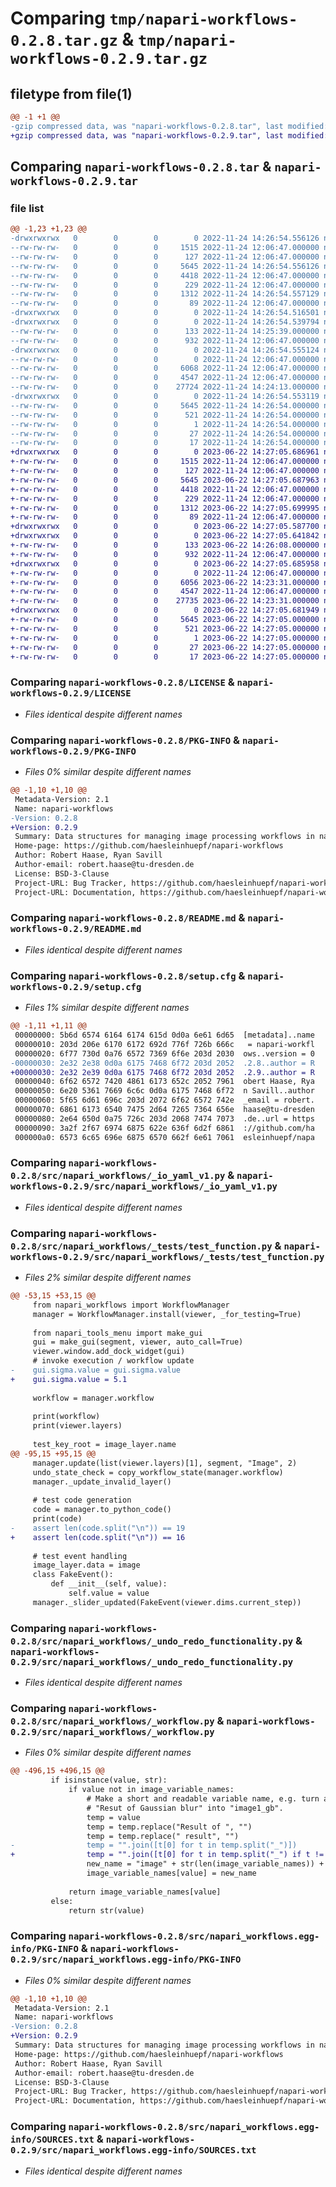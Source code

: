 # Comparing `tmp/napari-workflows-0.2.8.tar.gz` & `tmp/napari-workflows-0.2.9.tar.gz`

## filetype from file(1)

```diff
@@ -1 +1 @@
-gzip compressed data, was "napari-workflows-0.2.8.tar", last modified: Thu Nov 24 14:26:54 2022, max compression
+gzip compressed data, was "napari-workflows-0.2.9.tar", last modified: Thu Jun 22 14:27:05 2023, max compression
```

## Comparing `napari-workflows-0.2.8.tar` & `napari-workflows-0.2.9.tar`

### file list

```diff
@@ -1,23 +1,23 @@
-drwxrwxrwx   0        0        0        0 2022-11-24 14:26:54.556126 napari-workflows-0.2.8/
--rw-rw-rw-   0        0        0     1515 2022-11-24 12:06:47.000000 napari-workflows-0.2.8/LICENSE
--rw-rw-rw-   0        0        0      127 2022-11-24 12:06:47.000000 napari-workflows-0.2.8/MANIFEST.in
--rw-rw-rw-   0        0        0     5645 2022-11-24 14:26:54.556126 napari-workflows-0.2.8/PKG-INFO
--rw-rw-rw-   0        0        0     4418 2022-11-24 12:06:47.000000 napari-workflows-0.2.8/README.md
--rw-rw-rw-   0        0        0      229 2022-11-24 12:06:47.000000 napari-workflows-0.2.8/requirements.txt
--rw-rw-rw-   0        0        0     1312 2022-11-24 14:26:54.557129 napari-workflows-0.2.8/setup.cfg
--rw-rw-rw-   0        0        0       89 2022-11-24 12:06:47.000000 napari-workflows-0.2.8/setup.py
-drwxrwxrwx   0        0        0        0 2022-11-24 14:26:54.516501 napari-workflows-0.2.8/src/
-drwxrwxrwx   0        0        0        0 2022-11-24 14:26:54.539794 napari-workflows-0.2.8/src/napari_workflows/
--rw-rw-rw-   0        0        0      133 2022-11-24 14:25:39.000000 napari-workflows-0.2.8/src/napari_workflows/__init__.py
--rw-rw-rw-   0        0        0      932 2022-11-24 12:06:47.000000 napari-workflows-0.2.8/src/napari_workflows/_io_yaml_v1.py
-drwxrwxrwx   0        0        0        0 2022-11-24 14:26:54.555124 napari-workflows-0.2.8/src/napari_workflows/_tests/
--rw-rw-rw-   0        0        0        0 2022-11-24 12:06:47.000000 napari-workflows-0.2.8/src/napari_workflows/_tests/__init__.py
--rw-rw-rw-   0        0        0     6068 2022-11-24 12:06:47.000000 napari-workflows-0.2.8/src/napari_workflows/_tests/test_function.py
--rw-rw-rw-   0        0        0     4547 2022-11-24 12:06:47.000000 napari-workflows-0.2.8/src/napari_workflows/_undo_redo_functionality.py
--rw-rw-rw-   0        0        0    27724 2022-11-24 14:24:13.000000 napari-workflows-0.2.8/src/napari_workflows/_workflow.py
-drwxrwxrwx   0        0        0        0 2022-11-24 14:26:54.553119 napari-workflows-0.2.8/src/napari_workflows.egg-info/
--rw-rw-rw-   0        0        0     5645 2022-11-24 14:26:54.000000 napari-workflows-0.2.8/src/napari_workflows.egg-info/PKG-INFO
--rw-rw-rw-   0        0        0      521 2022-11-24 14:26:54.000000 napari-workflows-0.2.8/src/napari_workflows.egg-info/SOURCES.txt
--rw-rw-rw-   0        0        0        1 2022-11-24 14:26:54.000000 napari-workflows-0.2.8/src/napari_workflows.egg-info/dependency_links.txt
--rw-rw-rw-   0        0        0       27 2022-11-24 14:26:54.000000 napari-workflows-0.2.8/src/napari_workflows.egg-info/requires.txt
--rw-rw-rw-   0        0        0       17 2022-11-24 14:26:54.000000 napari-workflows-0.2.8/src/napari_workflows.egg-info/top_level.txt
+drwxrwxrwx   0        0        0        0 2023-06-22 14:27:05.686961 napari-workflows-0.2.9/
+-rw-rw-rw-   0        0        0     1515 2022-11-24 12:06:47.000000 napari-workflows-0.2.9/LICENSE
+-rw-rw-rw-   0        0        0      127 2022-11-24 12:06:47.000000 napari-workflows-0.2.9/MANIFEST.in
+-rw-rw-rw-   0        0        0     5645 2023-06-22 14:27:05.687963 napari-workflows-0.2.9/PKG-INFO
+-rw-rw-rw-   0        0        0     4418 2022-11-24 12:06:47.000000 napari-workflows-0.2.9/README.md
+-rw-rw-rw-   0        0        0      229 2022-11-24 12:06:47.000000 napari-workflows-0.2.9/requirements.txt
+-rw-rw-rw-   0        0        0     1312 2023-06-22 14:27:05.699995 napari-workflows-0.2.9/setup.cfg
+-rw-rw-rw-   0        0        0       89 2022-11-24 12:06:47.000000 napari-workflows-0.2.9/setup.py
+drwxrwxrwx   0        0        0        0 2023-06-22 14:27:05.587700 napari-workflows-0.2.9/src/
+drwxrwxrwx   0        0        0        0 2023-06-22 14:27:05.641842 napari-workflows-0.2.9/src/napari_workflows/
+-rw-rw-rw-   0        0        0      133 2023-06-22 14:26:08.000000 napari-workflows-0.2.9/src/napari_workflows/__init__.py
+-rw-rw-rw-   0        0        0      932 2022-11-24 12:06:47.000000 napari-workflows-0.2.9/src/napari_workflows/_io_yaml_v1.py
+drwxrwxrwx   0        0        0        0 2023-06-22 14:27:05.685958 napari-workflows-0.2.9/src/napari_workflows/_tests/
+-rw-rw-rw-   0        0        0        0 2022-11-24 12:06:47.000000 napari-workflows-0.2.9/src/napari_workflows/_tests/__init__.py
+-rw-rw-rw-   0        0        0     6056 2023-06-22 14:23:31.000000 napari-workflows-0.2.9/src/napari_workflows/_tests/test_function.py
+-rw-rw-rw-   0        0        0     4547 2022-11-24 12:06:47.000000 napari-workflows-0.2.9/src/napari_workflows/_undo_redo_functionality.py
+-rw-rw-rw-   0        0        0    27735 2023-06-22 14:23:31.000000 napari-workflows-0.2.9/src/napari_workflows/_workflow.py
+drwxrwxrwx   0        0        0        0 2023-06-22 14:27:05.681949 napari-workflows-0.2.9/src/napari_workflows.egg-info/
+-rw-rw-rw-   0        0        0     5645 2023-06-22 14:27:05.000000 napari-workflows-0.2.9/src/napari_workflows.egg-info/PKG-INFO
+-rw-rw-rw-   0        0        0      521 2023-06-22 14:27:05.000000 napari-workflows-0.2.9/src/napari_workflows.egg-info/SOURCES.txt
+-rw-rw-rw-   0        0        0        1 2023-06-22 14:27:05.000000 napari-workflows-0.2.9/src/napari_workflows.egg-info/dependency_links.txt
+-rw-rw-rw-   0        0        0       27 2023-06-22 14:27:05.000000 napari-workflows-0.2.9/src/napari_workflows.egg-info/requires.txt
+-rw-rw-rw-   0        0        0       17 2023-06-22 14:27:05.000000 napari-workflows-0.2.9/src/napari_workflows.egg-info/top_level.txt
```

### Comparing `napari-workflows-0.2.8/LICENSE` & `napari-workflows-0.2.9/LICENSE`

 * *Files identical despite different names*

### Comparing `napari-workflows-0.2.8/PKG-INFO` & `napari-workflows-0.2.9/PKG-INFO`

 * *Files 0% similar despite different names*

```diff
@@ -1,10 +1,10 @@
 Metadata-Version: 2.1
 Name: napari-workflows
-Version: 0.2.8
+Version: 0.2.9
 Summary: Data structures for managing image processing workflows in napari
 Home-page: https://github.com/haesleinhuepf/napari-workflows
 Author: Robert Haase, Ryan Savill
 Author-email: robert.haase@tu-dresden.de
 License: BSD-3-Clause
 Project-URL: Bug Tracker, https://github.com/haesleinhuepf/napari-workflows/issues
 Project-URL: Documentation, https://github.com/haesleinhuepf/napari-workflows#README.md
```

### Comparing `napari-workflows-0.2.8/README.md` & `napari-workflows-0.2.9/README.md`

 * *Files identical despite different names*

### Comparing `napari-workflows-0.2.8/setup.cfg` & `napari-workflows-0.2.9/setup.cfg`

 * *Files 1% similar despite different names*

```diff
@@ -1,11 +1,11 @@
 00000000: 5b6d 6574 6164 6174 615d 0d0a 6e61 6d65  [metadata]..name
 00000010: 203d 206e 6170 6172 692d 776f 726b 666c   = napari-workfl
 00000020: 6f77 730d 0a76 6572 7369 6f6e 203d 2030  ows..version = 0
-00000030: 2e32 2e38 0d0a 6175 7468 6f72 203d 2052  .2.8..author = R
+00000030: 2e32 2e39 0d0a 6175 7468 6f72 203d 2052  .2.9..author = R
 00000040: 6f62 6572 7420 4861 6173 652c 2052 7961  obert Haase, Rya
 00000050: 6e20 5361 7669 6c6c 0d0a 6175 7468 6f72  n Savill..author
 00000060: 5f65 6d61 696c 203d 2072 6f62 6572 742e  _email = robert.
 00000070: 6861 6173 6540 7475 2d64 7265 7364 656e  haase@tu-dresden
 00000080: 2e64 650d 0a75 726c 203d 2068 7474 7073  .de..url = https
 00000090: 3a2f 2f67 6974 6875 622e 636f 6d2f 6861  ://github.com/ha
 000000a0: 6573 6c65 696e 6875 6570 662f 6e61 7061  esleinhuepf/napa
```

### Comparing `napari-workflows-0.2.8/src/napari_workflows/_io_yaml_v1.py` & `napari-workflows-0.2.9/src/napari_workflows/_io_yaml_v1.py`

 * *Files identical despite different names*

### Comparing `napari-workflows-0.2.8/src/napari_workflows/_tests/test_function.py` & `napari-workflows-0.2.9/src/napari_workflows/_tests/test_function.py`

 * *Files 2% similar despite different names*

```diff
@@ -53,15 +53,15 @@
     from napari_workflows import WorkflowManager
     manager = WorkflowManager.install(viewer, _for_testing=True)
 
     from napari_tools_menu import make_gui
     gui = make_gui(segment, viewer, auto_call=True)
     viewer.window.add_dock_widget(gui)
     # invoke execution / workflow update
-    gui.sigma.value = gui.sigma.value
+    gui.sigma.value = 5.1
 
     workflow = manager.workflow
 
     print(workflow)
     print(viewer.layers)
 
     test_key_root = image_layer.name
@@ -95,15 +95,15 @@
     manager.update(list(viewer.layers)[1], segment, "Image", 2)
     undo_state_check = copy_workflow_state(manager.workflow)
     manager._update_invalid_layer()
 
     # test code generation
     code = manager.to_python_code()
     print(code)
-    assert len(code.split("\n")) == 19
+    assert len(code.split("\n")) == 16
 
     # test event handling
     image_layer.data = image
     class FakeEvent():
         def __init__(self, value):
             self.value = value
     manager._slider_updated(FakeEvent(viewer.dims.current_step))
```

### Comparing `napari-workflows-0.2.8/src/napari_workflows/_undo_redo_functionality.py` & `napari-workflows-0.2.9/src/napari_workflows/_undo_redo_functionality.py`

 * *Files identical despite different names*

### Comparing `napari-workflows-0.2.8/src/napari_workflows/_workflow.py` & `napari-workflows-0.2.9/src/napari_workflows/_workflow.py`

 * *Files 0% similar despite different names*

```diff
@@ -496,15 +496,15 @@
         if isinstance(value, str):
             if value not in image_variable_names:
                 # Make a short and readable variable name, e.g. turn a layer
                 # "Resut of Gaussian blur" into "image1_gb".
                 temp = value
                 temp = temp.replace("Result of ", "")
                 temp = temp.replace(" result", "")
-                temp = "".join([t[0] for t in temp.split("_")])
+                temp = "".join([t[0] for t in temp.split("_") if t != ""])
                 new_name = "image" + str(len(image_variable_names)) + "_" + temp
                 image_variable_names[value] = new_name
 
             return image_variable_names[value]
         else:
             return str(value)
```

### Comparing `napari-workflows-0.2.8/src/napari_workflows.egg-info/PKG-INFO` & `napari-workflows-0.2.9/src/napari_workflows.egg-info/PKG-INFO`

 * *Files 0% similar despite different names*

```diff
@@ -1,10 +1,10 @@
 Metadata-Version: 2.1
 Name: napari-workflows
-Version: 0.2.8
+Version: 0.2.9
 Summary: Data structures for managing image processing workflows in napari
 Home-page: https://github.com/haesleinhuepf/napari-workflows
 Author: Robert Haase, Ryan Savill
 Author-email: robert.haase@tu-dresden.de
 License: BSD-3-Clause
 Project-URL: Bug Tracker, https://github.com/haesleinhuepf/napari-workflows/issues
 Project-URL: Documentation, https://github.com/haesleinhuepf/napari-workflows#README.md
```

### Comparing `napari-workflows-0.2.8/src/napari_workflows.egg-info/SOURCES.txt` & `napari-workflows-0.2.9/src/napari_workflows.egg-info/SOURCES.txt`

 * *Files identical despite different names*

